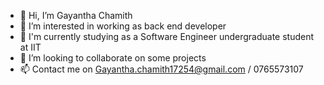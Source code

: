- 👋 Hi, I’m Gayantha Chamith
- 👀 I’m interested in working as back end developer
- 🌱 I'm currently studying as a Software Engineer undergraduate student at IIT
- 💞️ I’m looking to collaborate on some projects 
- 📫 Contact me on Gayantha.chamith17254@gmail.com / 0765573107

<!---
gayantha999/gayantha999 is a ✨ special ✨ repository because its `README.md` (this file) appears on your GitHub profile.
You can click the Preview link to take a look at your changes.
--->
